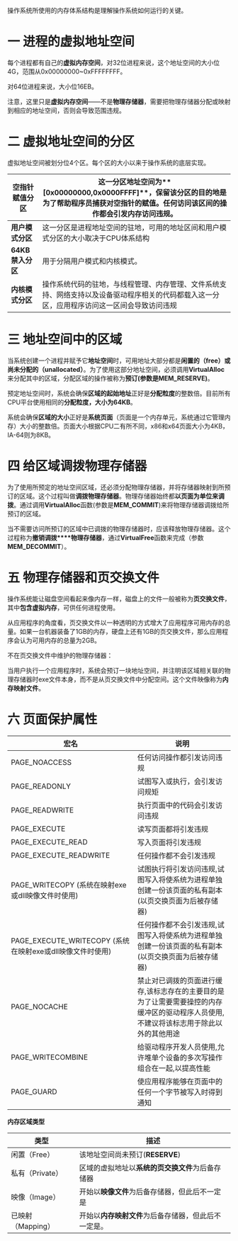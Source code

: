 操作系统所使用的内存体系结构是理解操作系统如何运行的关键。

# 一 进程的虚拟地址空间

每个进程都有自己的**虚拟内存空间**，对32位进程来说，这个地址空间的大小位4G，范围从0x00000000~0xFFFFFFFF。

对64位进程来说，大小位16EB。

注意，这里只是**虚拟内存空间**——不是**物理存储器**，需要把物理存储器分配或映射到相应的地址空间，否则会导致范围违规。

# 二 虚拟地址空间的分区

虚拟地址空间被划分位4个区。每个区的大小以来于操作系统的底层实现。

| **空指针赋值分区** | 这一分区地址空间为**[0x00000000,0x0000FFFF]**，保留该分区的目的地是为了帮助程序员捕获对空指针的赋值。任何访问该区间的操作都会引发内存访问违规。 |
| ------------------ | ------------------------------------------------------------ |
| **用户模式分区**   | 这一分区是进程地址空间的驻地，可用的地址区间和用户模式分区的大小取决于CPU体系结构 |
| **64KB禁入分区**   | 用于分隔用户模式和内核模式。                                 |
| **内核模式分区**   | 操作系统代码的驻地，与线程管理、内存管理、文件系统支持、网络支持以及设备驱动程序相关的代码都载入这一分区，应用程序访问这一区间会导致访问违规 |

# 三 地址空间中的区域

当系统创建一个进程并赋予它**地址空间**时，可用地址大部分都是**闲置的（free）**或**尚未分配的（unallocated）**。为了使用这部分地址空间，必须调用**VirtualAlloc**来分配其中的区域，分配区域的操作被称为**预订(参数是MEM_RESERVE)**。

预定地址空间时，系统会确保**区域的起始地址**正好是**分配粒度**的整数倍。目前所有CPU平台使用相同的**分配粒度，大小为64KB**。

系统会确保**区域的大小**正好是**系统页面**（页面是一个内存单元，系统通过它管理内存）大小的整数倍。页面大小根据CPU二有所不同，x86和x64页面大小为4KB，IA-64则为8KB。

# 四 给区域调拨物理存储器

为了使用所预定的地址空间区域，还必须分配物理存储器，并将存储器映射到所预订的区域。这个过程叫做**调拨物理存储器**。物理存储器始终都**以页面为单位来调拨**。通过调用**VirtualAlloc**函数(参数是**MEM_COMMIT**)来将物理存储器调拨给所预订的区域。

当不需要访问所预订的区域中已调拨的物理存储器时，应该释放物理存储器。这个过程称为**撤销调拨****物理存储器**，通过**VirtualFree**函数来完成（参数**MEM_DECOMMIT**）。

# 五 物理存储器和页交换文件

操作系统能让磁盘空间看起来像内存一样，磁盘上的文件一般被称为**页交换文件**，其中**包含虚拟内存**，可供任何进程使用。

从应用程序的角度看，页交换文件以一种透明的方式增大了应用程序可用内存的总量。如果一台机器装备了1GB的内存，硬盘上还有1GB的页交换文件，那么应用程序会认为可用内存的总量为2GB。

不在页交换文件中维护的物理存储器：

当用户执行一个应用程序时，系统会预订一块地址空间，并注明该区域相关联的物理存储器时exe文件本身，而不是从页交换文件中分配空间。这个文件映像称为**内存映射文件**。

# 六 页面保护属性

| 宏名                                             | 说明                                   |
| --------------------------------------------------------- | ------------------------------------------------------------ |
| PAGE_NOACCESS                                             | 任何访问操作都引发访问违规                                   |
| PAGE_READONLY                                             | 试图写入或执行，会引发访问规矩                               |
| PAGE_READWRITE                                            | 执行页面中的代码会引发访问违规                               |
| PAGE_EXECUTE                                              | 读写页面都将引发违规                                         |
| PAGE_EXECUTE_READ                                         | 写入页面将引发违规                                           |
| PAGE_EXECUTE_READWRITE                                    | 任何操作都不会引发违规                                       |
| PAGE_WRITECOPY (系统在映射exe或dll映像文件时使用)         | 试图执行将引发访问违规,试图写入将使系统为进程单独创建一份该页面的私有副本(以页交换页面为后被存储器) |
| PAGE_EXECUTE_WRITECOPY (系统在映射exe或dll映像文件时使用) | 任何操作都不会引发违规,试图写入将使系统为进程单独创建一份该页面的私有副本(以页交换页面为后被存储器) |
| PAGE_NOCACHE                                              | 禁止对已调拨的页面进行缓存,该标志存在的主要目的是为了让需要需要操控的内存缓冲区的驱动程序人员使用,不建议将该标志用于除此以外的其他用途 |
| PAGE_WRITECOMBINE                                         | 给驱动程序开发人员使用,允许堆单个设备的多次写操作组合在一起,以提高性能 |
| PAGE_GUARD                                                | 使应用程序能够在页面中的任何一个字节被写入时得到通知         |



**内存区域类型**

| 类型              | 描述                                                 |
| ----------------- | ---------------------------------------------------- |
| 闲置（Free）      | 该地址空间尚未预订(**RESERVE**)                      |
| 私有（Private）   | 区域的虚拟地址以**系统的页交换文件**为后备存储器     |
| 映像（Image）     | 开始以**映像文件**为后备存储器，但此后不一定是       |
| 已映射（Mapping） | 开始以**内存映射文件**为后备存储器，但此后不一定是。 |

